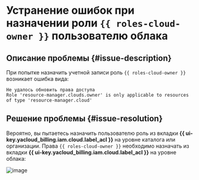 # Устранение ошибок при назначении роли `{{ roles-cloud-owner }}` пользователю облака


## Описание проблемы {#issue-description}

При попытке назначить учетной записи роль `{{ roles-cloud-owner }}` возникает ошибка вида:
```
Не удалось обновить права доступа
Role 'resource-manager.clouds.owner' is only applicable to resources of type 'resource-manager.cloud'
```

## Решение проблемы {#issue-resolution}

Вероятно, вы пытаетесь назначить пользователю роль из вкладки **{{ ui-key.yacloud_billing.iam.cloud.label_acl }}** на уровне каталога или организации. Права `{{ roles-cloud-owner }}` необходимо назначать из вкладки **{{ ui-key.yacloud_billing.iam.cloud.label_acl }}** на уровне облака:

![image](../../../_assets/troubleshooting/iam/assigning-cloud-owner-role.png)